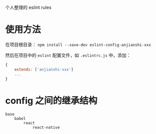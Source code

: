 个人整理的 eslint rules

# 使用方法
在项目根目录： `npm install --save-dev eslint-config-anjianshi-xxx`

然后在项目中的 `eslint` 配置文件，如 `.eslintrc.js` 中，添加：
```js
{
    extends: ['anjianshi-xxx']
    ...
}
```


# config 之间的继承结构
```
base
    babel
        react
            react-native
```
